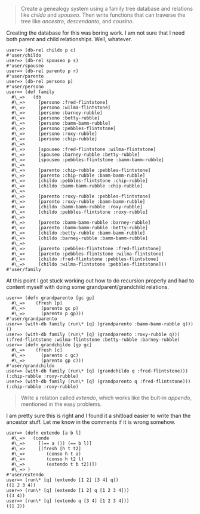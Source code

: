 > Create a genealogy system using a family tree database and relations like *childo* and *spouseo*. Then write functions that can traverse the tree like *ancestro*, *descendanto*, and *cousino*.

Creating the database for this was boring work. I am not sure that I need both parent and child relationships. Well, whatever.

<p><code class="clojure">user=&gt; (db-rel childo p c)
#'user/childo
user=&gt; (db-rel spouseo p s)
#'user/spouseo
user=&gt; (db-rel parento p r)
#'user/parento
user=&gt; (db-rel persono p)
#'user/persono
user=&gt; (def family
  #\_=&gt;   (db
  #\_=&gt;     [persono :fred-flintstone]
  #\_=&gt;     [persono :wilma-flintstone]
  #\_=&gt;     [persono :barney-rubble]
  #\_=&gt;     [persono :betty-rubble]
  #\_=&gt;     [persono :bamm-bamm-rubble]
  #\_=&gt;     [persono :pebbles-flintstone]
  #\_=&gt;     [persono :roxy-rubble]
  #\_=&gt;     [persono :chip-rubble]
  #\_=&gt;
  #\_=&gt;     [spouseo :fred-flintstone :wilma-flintstone]
  #\_=&gt;     [spouseo :barney-rubble :betty-rubble]
  #\_=&gt;     [spouseo :pebbles-flintstone :bamm-bamm-rubble]
  #\_=&gt;
  #\_=&gt;     [parento :chip-rubble :pebbles-flintstone]
  #\_=&gt;     [parento :chip-rubble :bamm-bamm-rubble]
  #\_=&gt;     [childo :pebbles-flintstone :chip-rubble]
  #\_=&gt;     [childo :bamm-bamm-rubble :chip-rubble]
  #\_=&gt;
  #\_=&gt;     [parento :roxy-rubble :pebbles-flintstone]
  #\_=&gt;     [parento :roxy-rubble :bamm-bamm-rubble]
  #\_=&gt;     [childo :bamm-bamm-rubble :roxy-rubble]
  #\_=&gt;     [childo :pebbles-flintstone :roxy-rubble]
  #\_=&gt;
  #\_=&gt;     [parento :bamm-bamm-rubble :barney-rubble]
  #\_=&gt;     [parento :bamm-bamm-rubble :betty-rubble]
  #\_=&gt;     [childo :betty-rubble :bamm-bamm-rubble]
  #\_=&gt;     [childo :barney-rubble :bamm-bamm-rubble]
  #\_=&gt;
  #\_=&gt;     [parento :pebbles-flintstone :fred-flintstone]
  #\_=&gt;     [parento :pebbles-flintstone :wilma-flintstone]
  #\_=&gt;     [childo :fred-flintstone :pebbles-flintstone]
  #\_=&gt;     [childo :wilma-flintstone :pebbles-flintstone]))
#'user/family</code></p>

At this point I got stuck working out how to do recursion properly and had to content myself with doing some grandparent/grandchild relations.

<p><code class="clojure">user=&gt; (defn grandparento [gc gp]
  #\_=&gt;    (fresh [p]
  #\_=&gt;      (parento gc p)
  #\_=&gt;      (parento p gp)))
#'user/grandparento
user=&gt; (with-db family (run\* [q] (grandparento :bamm-bamm-rubble q)))
()
user=&gt; (with-db family (run\* [q] (grandparento :roxy-rubble q)))
(:fred-flintstone :wilma-flintstone :betty-rubble :barney-rubble)
user=&gt; (defn grandchildo [gp gc]
  #\_=&gt;    (fresh [c]
  #\_=&gt;      (parento c gc)
  #\_=&gt;      (parento gp c)))
#'user/grandchildo
user=&gt; (with-db family (run\* [q] (grandchildo q :fred-flintstone)))
(:chip-rubble :roxy-rubble)
user=&gt; (with-db family (run\* [q] (grandparento q :fred-flintstone)))
(:chip-rubble :roxy-rubble)</code></p>

> Write a relation called *extendo*, which works like the bult-in *appendo*, mentioned in the easy problems.

I am pretty sure this is right and I found it a shitload easier to write than the ancestor stuff. Let me know in the comments if it is wrong somehow.

<p><code class="clojure">user=&gt; (defn extendo [a b l]
  #\_=&gt;   (conde
  #\_=&gt;     [(== a ()) (== b l)]
  #\_=&gt;     [(fresh [h t t2]
  #\_=&gt;        (conso h t a)
  #\_=&gt;        (conso h t2 l)
  #\_=&gt;        (extendo t b t2))])
  #\_=&gt; )
#'user/extendo
user=&gt; (run\* [q] (extendo [1 2] [3 4] q))
((1 2 3 4))
user=&gt; (run\* [q] (extendo [1 2] q [1 2 3 4]))
((3 4))
user=&gt; (run\* [q] (extendo q [3 4] [1 2 3 4]))
((1 2))</code></p>
